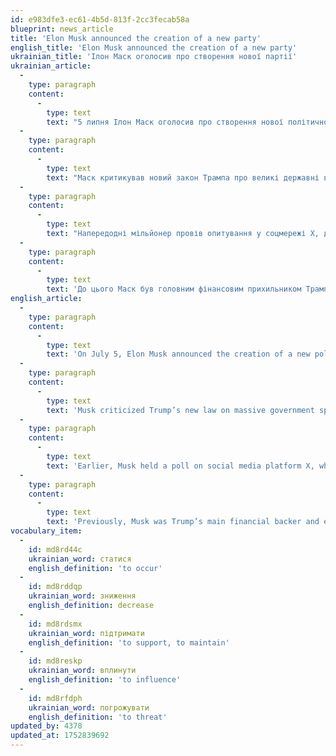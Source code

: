 ```yaml
---
id: e983dfe3-ec61-4b5d-813f-2cc3fecab58a
blueprint: news_article
title: 'Elon Musk announced the creation of a new party'
english_title: 'Elon Musk announced the creation of a new party'
ukrainian_title: 'Ілон Маск оголосив про створення нової партії'
ukrainian_article:
  -
    type: paragraph
    content:
      -
        type: text
        text: "5 липня Ілон Маск оголосив про створення нової політичної сили — «Партія Америки». Це сталося після його публічного конфлікту з Дональдом Трампом.\_"
  -
    type: paragraph
    content:
      -
        type: text
        text: "Маск критикував новий закон Трампа про великі державні витрати та зниження податків і відсутність підтримки екологічних ініціатив, зокрема електромобілей Tesla. Маск стверджує, що США фактично живе в однопартійній системі, тому закликав до політичної незалежності.\_"
  -
    type: paragraph
    content:
      -
        type: text
        text: "Напередодні мільйонер провів опитування у соцмережі X, де більшість американців підтримала ідею нової партії. Поки що партію не зареєстровано офіційно, і невідомо, хто стане її лідером, адже сам Маск не може балотуватися на президента США. Його заява викликала тривогу серед інвесторів Tesla, які вважають, що політичні амбіції Маска можуть негативно вплинути на компанію.\_"
  -
    type: paragraph
    content:
      -
        type: text
        text: 'До цього Маск був головним фінансовим прихильником Трампа і навіть був головою департаменту з ефективності бюджету. Проте після критики закону та скорочення субсидій на електрокари стосунки між ними різко зіпсувалися. Трамп навіть погрожував перевірками компаній Маска. Політична ініціатива Маска стала гучною новиною, але її успіх залишається під питанням.'
english_article:
  -
    type: paragraph
    content:
      -
        type: text
        text: 'On July 5, Elon Musk announced the creation of a new political force — the "America Party." This came after his public conflict with Donald Trump.'
  -
    type: paragraph
    content:
      -
        type: text
        text: 'Musk criticized Trump’s new law on massive government spending and tax cuts, as well as the lack of support for environmental initiatives, especially Tesla electric cars. Musk claims the U.S. is effectively living under a one-party system, so he called for political independence.'
  -
    type: paragraph
    content:
      -
        type: text
        text: 'Earlier, Musk held a poll on social media platform X, where most Americans supported the idea of a new party. So far, the party hasn’t been officially registered, and it’s unclear who will lead it, as Musk himself is not eligible to run for U.S. president. His statement raised concerns among Tesla investors, who believe Musk’s political ambitions may negatively affect the company.'
  -
    type: paragraph
    content:
      -
        type: text
        text: 'Previously, Musk was Trump’s main financial backer and even led the Department of Government Efficiency. However, after criticizing the law and the cuts in EV subsidies, their relationship deteriorated sharply. Trump even threatened investigations into Musk’s companies. Musk’s political move made headlines, but its success remains uncertain.'
vocabulary_item:
  -
    id: md8rd44c
    ukrainian_word: статися
    english_definition: 'to occur'
  -
    id: md8rddqp
    ukrainian_word: зниження
    english_definition: decrease
  -
    id: md8rdsmx
    ukrainian_word: підтримати
    english_definition: 'to support, to maintain'
  -
    id: md8reskp
    ukrainian_word: вплинути
    english_definition: 'to influence'
  -
    id: md8rfdph
    ukrainian_word: погрожувати
    english_definition: 'to threat'
updated_by: 4378
updated_at: 1752839692
---
```

